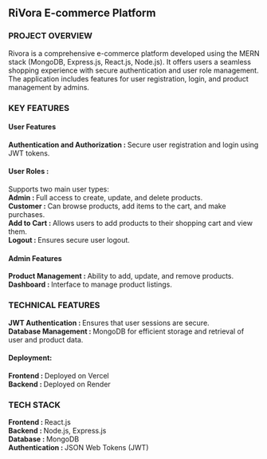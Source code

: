 <h2>RiVora E-commerce Platform</h2>

<h3>PROJECT OVERVIEW</h3>
Rivora is a comprehensive e-commerce platform developed using the MERN stack (MongoDB, Express.js, React.js, Node.js). It offers users a seamless shopping experience with secure authentication and user role management. The application includes features for user registration, login, and product management by admins.

<h3>KEY FEATURES</h3>

<h4>User Features</h4>
<b>Authentication and Authorization : </b> Secure user registration and login using JWT tokens.<br/>
<h4>User Roles : </h4> Supports two main user types:<br/>
<b>Admin : </b>Full access to create, update, and delete products.<br/>
<b>Customer : </b>Can browse products, add items to the cart, and make purchases.<br/>
<b>Add to Cart : </b>Allows users to add products to their shopping cart and view them.<br/>
<b>Logout : </b>Ensures secure user logout.<br/>

<h4>Admin Features</h4>
<b>Product Management : </b>Ability to add, update, and remove products.<br/>
<b>Dashboard : </b>Interface to manage product listings.


<h3>TECHNICAL FEATURES</h3>
<b>JWT Authentication : </b>Ensures that user sessions are secure.<br/>
<b>Database Management : </b>MongoDB for efficient storage and retrieval of user and product data.
<h4>Deployment:</h4>
<b>Frontend : </b>Deployed on Vercel<br/>
<b>Backend : </b>Deployed on Render

<h3>TECH STACK</h3>
<b>Frontend : </b>React.js<br/>
<b>Backend : </b>Node.js, Express.js<br/>
<b>Database : </b>MongoDB<br/>
<b>Authentication : </b>JSON Web Tokens (JWT)
